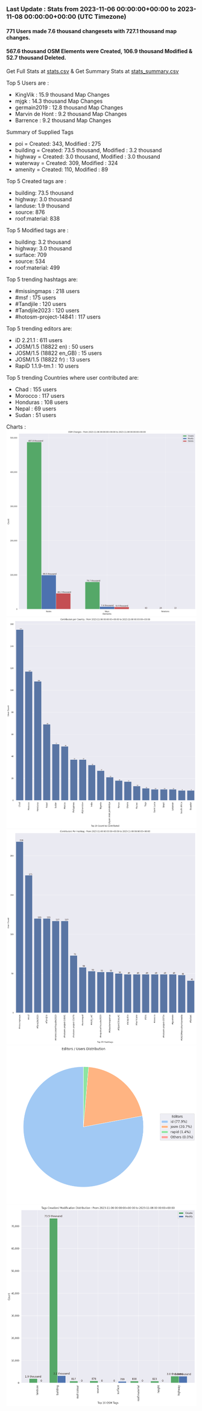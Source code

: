 ### Last Update : Stats from 2023-11-06 00:00:00+00:00 to 2023-11-08 00:00:00+00:00 (UTC Timezone)

#### 771 Users made 7.6 thousand changesets with 727.1 thousand map changes.
#### 567.6 thousand OSM Elements were Created, 106.9 thousand Modified & 52.7 thousand Deleted.
Get Full Stats at [stats.csv](/stats/hotosm/Daily/stats.csv)
 & Get Summary Stats at [stats_summary.csv](/stats/hotosm/Daily/stats_summary.csv)

Top 5 Users are : 
- KingVik : 15.9 thousand Map Changes
- mjgk : 14.3 thousand Map Changes
- germain2019 : 12.8 thousand Map Changes
- Marvin de Hont : 9.2 thousand Map Changes
- Barrence : 9.2 thousand Map Changes

Summary of Supplied Tags
- poi = Created: 343, Modified : 275
- building = Created: 73.5 thousand, Modified : 3.2 thousand
- highway = Created: 3.0 thousand, Modified : 3.0 thousand
- waterway = Created: 309, Modified : 324
- amenity = Created: 110, Modified : 89


Top 5 Created tags are :
- building: 73.5 thousand
- highway: 3.0 thousand
- landuse: 1.9 thousand
- source: 876
- roof:material: 838


Top 5 Modified tags are :
- building: 3.2 thousand
- highway: 3.0 thousand
- surface: 709
- source: 534
- roof:material: 499


Top 5 trending hashtags are:
- #missingmaps : 218 users
- #msf : 175 users
- #Tandjile : 120 users
- #Tandjile2023 : 120 users
- #hotosm-project-14841 : 117 users


Top 5 trending editors are:
- iD 2.21.1 : 611 users
- JOSM/1.5 (18822 en) : 50 users
- JOSM/1.5 (18822 en_GB) : 15 users
- JOSM/1.5 (18822 fr) : 13 users
- RapiD 1.1.9-tm.1 : 10 users


Top 5 trending Countries where user contributed are:
- Chad : 155 users
- Morocco : 117 users
- Honduras : 108 users
- Nepal : 69 users
- Sudan : 51 users


 Charts : 
![Alt text](./stats_osm_changes.png) 
![Alt text](./stats_users_per_country.png) 
![Alt text](./stats_users_per_hashtag.png) 
![Alt text](./stats_editors_pie_chart.png) 
![Alt text](./stats_tags.png) 
